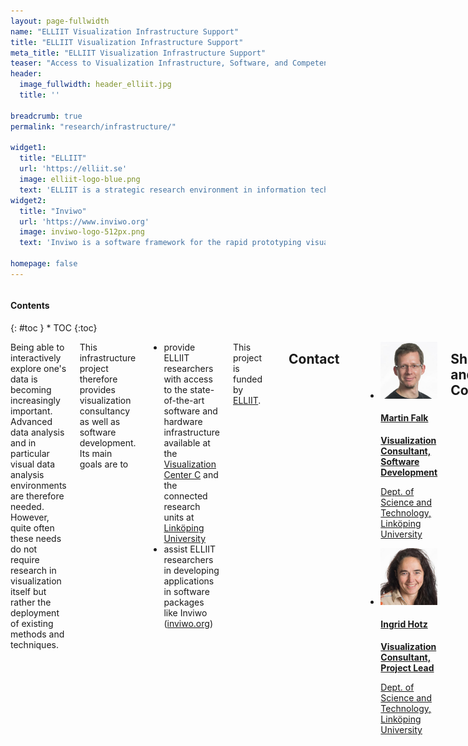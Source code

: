 ```yaml
---
layout: page-fullwidth
name: "ELLIIT Visualization Infrastructure Support"
title: "ELLIIT Visualization Infrastructure Support"
meta_title: "ELLIIT Visualization Infrastructure Support"
teaser: "Access to Visualization Infrastructure, Software, and Competence"
header:
  image_fullwidth: header_elliit.jpg
  title: ''

breadcrumb: true
permalink: "research/infrastructure/"

widget1:
  title: "ELLIIT"
  url: 'https://elliit.se'
  image: elliit-logo-blue.png
  text: 'ELLIIT is a strategic research environment in information technology and mobile communications, funded by the Swedish government in 2010.'
widget2:
  title: "Inviwo"
  url: 'https://www.inviwo.org'
  image: inviwo-logo-512px.png
  text: 'Inviwo is a software framework for the rapid prototyping visualizations. It is written in C++, exploits modern graphics hardware, and is available under BSD license, which permits free use in any setup - also commercially.'

homepage: false
---
```


<div class="row">
<div class="medium-4 medium-push-8 columns" markdown="1">
<div class="panel radius" markdown="1">
<h4>Contents</h4>
{: #toc }
*  TOC
{:toc}
</div>
</div><!-- /.medium-4.columns -->

<div class="medium-8 medium-pull-4 columns" markdown="1">

Being able to interactively explore one's data is becoming increasingly important. Advanced data analysis and in particular visual data analysis environments are therefore needed. However, quite often these needs do not require research in visualization itself but rather the deployment of existing methods and techniques.

This infrastructure project therefore provides visualization consultancy as well as software development. Its main goals are to
- provide ELLIIT researchers with access to the state-of-the-art software and hardware infrastructure available at the [Visualization Center C](https://visualiseringscenter.se/) and the connected research units at [Linköping University](https://liu.se)
- assist ELLIIT researchers in developing applications in software packages like Inviwo ([inviwo.org](https://inviwo.org))

This project is funded by [ELLIIT](https://elliit.se).

<span class='noborder'>[<img title='ELLIIT' width='250px' src='/images/elliit-logo-blue.png'>](https://elliit.se)</span>

## Contact

<p style="margin-bottom:0.6em;"></p>
<div class="row b60">
    <ul class="medium-block-grid-3">
        <li class="staff"><div class="card staff-tile">
            <a href="/staff/marfa45">
                <div class="card-section">
                    <img src='/images/staff/employee_image_marfa45.jpeg'>
                    <h4>Martin Falk</h4>
                    <p><b>Visualization Consultant, Software Development</b></p> 
                    <p>Dept. of Science and Technology, Linköping University</p>
                </div>
            </a>
        </div>
        </li>
        <li class="staff"><div class="card staff-tile">
            <a href="/staff/ingho32">
                <div class="card-section">
                    <img src='/images/staff/employee_image_ingho32.jpeg'>
                    <h4>Ingrid Hotz</h4>
                    <p><b>Visualization Consultant, Project Lead</b></p> 
                    <p>Dept. of Science and Technology, Linköping University</p>
                </div>
            </a>
        </div>
        </li>
    </ul>
</div>

## Showcases and Ongoing Collaborations
- **Usable digital twins in healthcare**
  PI Gunnar Cedersund, LiU ([more information](https://elliit.se/project/usable-digital-twins-in-healthcare/))


## Links

<div class="row t60">
    {% if page.widget1.image or page.widget1.video or page.widget1.title %}
        {% include _frontpage-widget.html widget=page.widget1 %}
    {% endif %}

    {% if page.widget2.image or page.widget2.video or page.widget2.title %}
        {% include _frontpage-widget.html widget=page.widget2 %}
    {% endif %}

    {% if page.widget3.image or page.widget3.video or page.widget3.title %}
        {% include _frontpage-widget.html widget=page.widget3 %}
    {% endif %}
</div>

{% comment %}
# Publications
{% include publications id='elliitinfra' %}

{% endcomment %}

</div><!-- /.medium-8.columns -->
</div><!-- /.row -->
